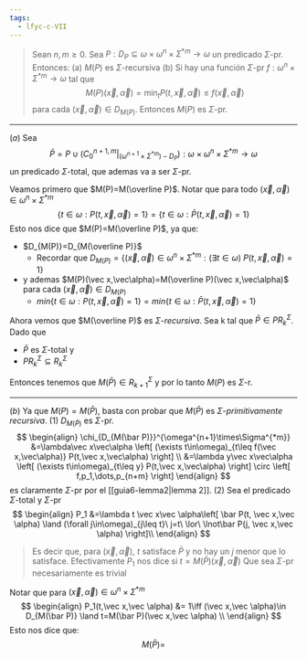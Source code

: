 ```yaml
---
tags:
  - lfyc-c-VII
---
```

> Sean $n,m\ge0$. Sea $P:D_P\subseteq\omega\times\omega^n\times\Sigma^{*m}\to\omega$ un predicado $\Sigma$-pr. Entonces:
> (a) $M(P)$ es $\Sigma$-recursiva
> (b) Si hay una función $\Sigma$-pr $f:\omega^n\times\Sigma^{*m}\to\omega$ tal que $$M(P)(\vec x,\vec\alpha)=\min_t P(t,\vec x,\vec\alpha)\le f(\vec x,\vec\alpha)$$ para cada $(\vec x,\vec\alpha)\in D_{M(P)}$. Entonces $M(P)$ es $\Sigma$-pr.

---

$(a)$ Sea $$\bar P=P\cup (C_0^{n+1,m}|_{(\omega^{n+1}\times\Sigma^{*m})-D_P}):\omega\times\omega^{n}\times\Sigma^{*m}\to\omega$$ un predicado $\Sigma$-total, que ademas va a ser $\Sigma$-pr. 

Veamos primero que $M(P)=M(\overline P)$. Notar que para todo $(\vec x,\vec\alpha)\in\omega^{n}\times\Sigma^{*m}$
$$\{t\in\omega:P(t,\vec x,\vec\alpha)=1\}=\{t\in\omega:\bar P(t,\vec x,\vec\alpha)=1\}$$
Esto nos dice que $M(P)=M(\overline P)$, ya que:
- $D_{M(P)}=D_{M(\overline P)}$ 
	- Recordar que $D_{M(P)}=\{(\vec x,\vec\alpha)\in\omega^{n}\times\Sigma^{*m} :(\exists t\in\omega)\ P(t,\vec x,\vec\alpha)=1\}$
- y ademas  $M(P)(\vec x,\vec\alpha)=M(\overline P)(\vec x,\vec\alpha)$ para cada $(\vec x,\vec\alpha)\in D_{M(P)}$
	- $min\{t\in\omega:P(t,\vec x,\vec\alpha)=1\}=min\{t\in\omega:\bar P(t,\vec x,\vec\alpha)=1\}$

Ahora vemos que $M(\overline P)$ es $\Sigma$-*recursiva*. Sea k tal que $\bar P\in PR_k^{\Sigma}$. Dado que
- $\bar P$ es $\Sigma$-total y
- $PR_k^{\Sigma}\subseteq R_k^{\Sigma}$

Entonces tenemos que $M(\bar P)\in R_{k+1}^{\Sigma}$ y por lo tanto $M(P)$ es $\Sigma$-r.

---
$(b)$ Ya que $M(P)=M(\bar P)$, basta con probar que $M(\bar P)$ es $\Sigma$-*primitivamente recursiva*.
(1) $D_{M(\bar P)}$ es $\Sigma$-pr. 
$$
\begin{align}
\chi_{D_{M(\bar P)}}^{\omega^{n+1}\times\Sigma^{*m}}
&=\lambda\vec x\vec\alpha
	\left[
		(\exists t\in\omega)_{t\leq f(\vec x,\vec\alpha)} P(t,\vec x,\vec\alpha)
	\right] \\
&=\lambda y\vec x\vec\alpha
	\left[
		(\exists t\in\omega)_{t\leq y} P(t,\vec x,\vec\alpha)
	\right] \circ \left[
		f,p_1,\dots,p_{n+m}
	\right]
\end{align}
$$
es claramente $\Sigma$-pr por el [[guia6-lemma2|lemma 2]]. 
(2)
Sea el predicado $\Sigma$-total y $\Sigma$-pr
$$
\begin{align}
P_1
&=\lambda t \vec x\vec \alpha\left[
	\bar P(t, \vec x,\vec \alpha) \land
	(\forall j\in\omega)_{j\leq t}\ j=t\ \lor\ 
		\lnot\bar P(j, \vec x,\vec \alpha)
\right]\\
\end{align}
$$
> Es decir que, para $(\vec x,\vec \alpha)$, $t$ satisface $\bar P$ y no hay un $j$ menor que lo satisface. 
> Efectivamente $P_1$ nos dice si $t=M(\bar P)(\vec x,\vec \alpha)$ 
> Que sea $\Sigma$-pr necesariamente es trivial

Notar que para $(\vec x,\vec \alpha)\in \omega^n\times\Sigma^{*m}$ 
$$
\begin{align}
P_1(t,\vec x,\vec \alpha)
&= 1\iff (\vec x,\vec \alpha)\in D_{M(\bar P)} \land t=M(\bar P)(\vec x,\vec \alpha) \\
\end{align}
$$
Esto nos dice que:
$$
M(\bar P)=
$$